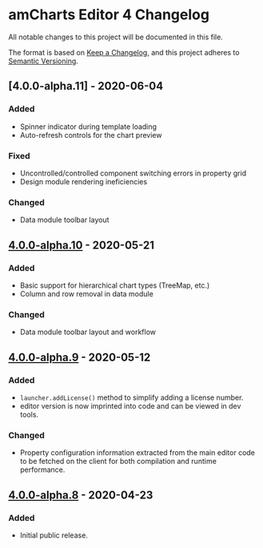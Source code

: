 # amCharts Editor 4 Changelog
All notable changes to this project will be documented in this file.

The format is based on [Keep a Changelog](https://keepachangelog.com/en/1.0.0/),
and this project adheres to [Semantic Versioning](https://semver.org/spec/v2.0.0.html).

## [4.0.0-alpha.11] - 2020-06-04
### Added
- Spinner indicator during template loading
- Auto-refresh controls for the chart preview

### Fixed
- Uncontrolled/controlled component switching errors in property grid
- Design module rendering ineficiencies

### Changed
- Data module toolbar layout

## [4.0.0-alpha.10] - 2020-05-21
### Added
- Basic support for hierarchical chart types (TreeMap, etc.)
- Column and row removal in data module

### Changed
- Data module toolbar layout and workflow

## [4.0.0-alpha.9] - 2020-05-12
### Added
- `launcher.addLicense()` method to simplify adding a license number.
- editor version is now imprinted into code and can be viewed in dev tools.

### Changed
- Property configuration information extracted from the main editor code to
be fetched on the client for both compilation and runtime performance.

## [4.0.0-alpha.8] - 2020-04-23
### Added
- Initial public release.

[4.0.0-alpha.10]: https://github.com/amcharts/editor4/releases/tag/v4.0.0-alpha.10
[4.0.0-alpha.9]: https://github.com/amcharts/editor4/releases/tag/v4.0.0-alpha.9
[4.0.0-alpha.8]: https://github.com/amcharts/editor4/releases/tag/v4.0.0-alpha.8